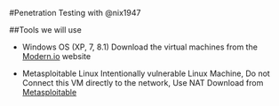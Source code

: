 #Penetration Testing with @nix1947


##Tools we will use 

- Windows OS (XP, 7, 8.1)
Download the virtual machines from the [Modern.io](http://modern.io) website

- Metasploitable Linux
    Intentionally vulnerable Linux Machine, Do not Connect this VM directly to the network, Use NAT
    Download from [Metasploitable](http://sourceforge.net)

